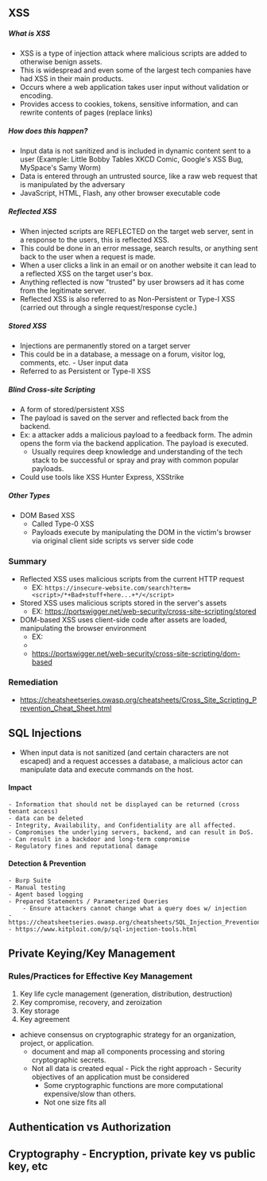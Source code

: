 ## XSS

##### What is XSS
- XSS is a type of injection attack where malicious scripts are added to otherwise benign assets.
- This is widespread and even some of the largest tech companies have had XSS in their main products.
- Occurs where a web application takes user input without validation or encoding.
- Provides access to cookies, tokens, sensitive information, and can rewrite contents of pages (replace links)
##### How does this happen?
- Input data is not sanitized and is included in dynamic content sent to a user (Example: Little Bobby Tables XKCD Comic, Google's XSS Bug, MySpace's Samy Worm)
- Data is entered through an untrusted source, like a raw web request that is manipulated by the adversary
- JavaScript, HTML, Flash, any other browser executable code
##### Reflected XSS
- When injected scripts are REFLECTED on the target web server, sent in a response to the users, this is reflected XSS.
- This could be done in an error message, search results, or anything sent back to the user when a request is made.
- When a user clicks  a link in an email or on another website it can lead to a reflected XSS on the target user's box. 
- Anything reflected is now "trusted" by user browsers ad it has come from the legitimate server.
- Reflected XSS is also referred to as Non-Persistent or Type-I XSS (carried out through a single request/response cycle.)
##### Stored XSS
- Injections are permanently stored on a target server
- This could be in a database, a message on a forum, visitor log, comments, etc. - User input data 
- Referred to as Persistent or Type-II XSS
##### Blind Cross-site Scripting
- A form of stored/persistent XSS
- The payload is saved on the server and reflected back from the backend. 
- Ex: a attacker adds a malicious payload to a feedback form. The admin opens the form via the backend application. The payload is executed.
	- Usually requires deep knowledge and understanding of the tech stack to be successful or spray and pray with common popular payloads.
- Could use tools like XSS Hunter Express, XSStrike


##### Other Types
- DOM Based XSS
	- Called Type-0 XSS
	- Payloads execute by manipulating the DOM in the victim's browser via original client side scripts vs server side code
### Summary
- Reflected XSS uses malicious scripts from the current HTTP request
	- EX: `https://insecure-website.com/search?term=<script>/*+Bad+stuff+here...+*/</script>`
- Stored XSS uses malicious scripts stored in the server's assets
	- EX: https://portswigger.net/web-security/cross-site-scripting/stored
- DOM-based XSS uses client-side code after assets are loaded, manipulating the browser environment 
	- EX: 
	- 
	- https://portswigger.net/web-security/cross-site-scripting/dom-based


### Remediation 
- https://cheatsheetseries.owasp.org/cheatsheets/Cross_Site_Scripting_Prevention_Cheat_Sheet.html

## SQL Injections
- When input data is not sanitized (and certain characters are not escaped) and a request accesses a database, a malicious actor can manipulate data and execute commands on the host.
#### Impact
	- Information that should not be displayed can be returned (cross tenant access)
	- data can be deleted
	- Integrity, Availability, and Confidentiality are all affected.
	- Compromises the underlying servers, backend, and can result in DoS.
	- Can result in a backdoor and long-term compromise
	- Regulatory fines and reputational damage
#### Detection & Prevention



	- Burp Suite
	- Manual testing
	- Agent based logging
	- Prepared Statements / Parameterized Queries
		- Ensure attackers cannot change what a query does w/ injection
	- https://cheatsheetseries.owasp.org/cheatsheets/SQL_Injection_Prevention_Cheat_Sheet.html
	- https://www.kitploit.com/p/sql-injection-tools.html


## Private Keying/Key Management
### Rules/Practices for Effective Key Management
1. Key life cycle management (generation, distribution, destruction)
2. Key compromise, recovery, and zeroization
3. Key storage
4. Key agreement
- achieve consensus on cryptographic strategy for an organization, project, or application.
	- document and map all components processing and storing cryptographic secrets.
	- Not all data is created equal - Pick the right approach - Security objectives of an application must be considered
		- Some cryptographic functions are more computational expensive/slow than others.
		- Not one size fits all

## Authentication vs Authorization
## Cryptography - Encryption, private key vs public key, etc